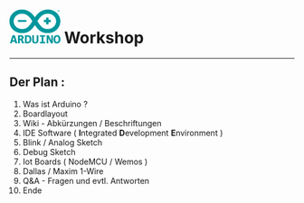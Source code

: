 <!---
@Author: andyprv
@Date: 2018-11-05 11:33:31
@Last Modified by: andyprv
@Last Modified time: 2018-11-07 20:04:43
-->

<!-- TITLE: Arduino Workshop -->
<!-- SUBTITLE: A quick summary of Arduino -->

# <img src="pic/arduino_logo.png" width="90" height="60" /> Workshop
 

---

## Der Plan :

 1. Was ist Arduino ?
 2. Boardlayout
 3. Wiki - Abkürzungen / Beschriftungen
 4. IDE Software ( **I**ntegrated   **D**evelopment   **E**nvironment )
 5. Blink / Analog Sketch
 6. Debug Sketch
 7. Iot Boards ( NodeMCU / Wemos )
 8. Dallas / Maxim 1-Wire
 9. Q&A - Fragen und evtl. Antworten
10. Ende



